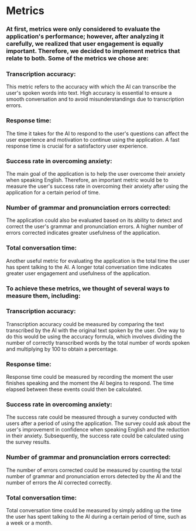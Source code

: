 # Metrics
### At first, metrics were only considered to evaluate the application's performance; however, after analyzing it carefully, we realized that user engagement is equally important. Therefore, we decided to implement metrics that relate to both. Some of the metrics we chose are:

### Transcription accuracy: 
This metric refers to the accuracy with which the AI can transcribe the user's spoken words into text. High accuracy is essential to ensure a smooth conversation and to avoid misunderstandings due to transcription errors.

### Response time: 
The time it takes for the AI to respond to the user's questions can affect the user experience and motivation to continue using the application. A fast response time is crucial for a satisfactory user experience.

### Success rate in overcoming anxiety: 
The main goal of the application is to help the user overcome their anxiety when speaking English. Therefore, an important metric would be to measure the user's success rate in overcoming their anxiety after using the application for a certain period of time.

### Number of grammar and pronunciation errors corrected: 
The application could also be evaluated based on its ability to detect and correct the user's grammar and pronunciation errors. A higher number of errors corrected indicates greater usefulness of the application.

### Total conversation time: 
Another useful metric for evaluating the application is the total time the user has spent talking to the AI. A longer total conversation time indicates greater user engagement and usefulness of the application.

### To achieve these metrics, we thought of several ways to measure them, including:

### Transcription accuracy: 
Transcription accuracy could be measured by comparing the text transcribed by the AI with the original text spoken by the user. One way to do this would be using the accuracy formula, which involves dividing the number of correctly transcribed words by the total number of words spoken and multiplying by 100 to obtain a percentage.

### Response time: 
Response time could be measured by recording the moment the user finishes speaking and the moment the AI begins to respond. The time elapsed between these events could then be calculated.

### Success rate in overcoming anxiety: 
The success rate could be measured through a survey conducted with users after a period of using the application. The survey could ask about the user's improvement in confidence when speaking English and the reduction in their anxiety. Subsequently, the success rate could be calculated using the survey results.

### Number of grammar and pronunciation errors corrected: 
The number of errors corrected could be measured by counting the total number of grammar and pronunciation errors detected by the AI and the number of errors the AI corrected correctly.

### Total conversation time: 
Total conversation time could be measured by simply adding up the time the user has spent talking to the AI during a certain period of time, such as a week or a month.
